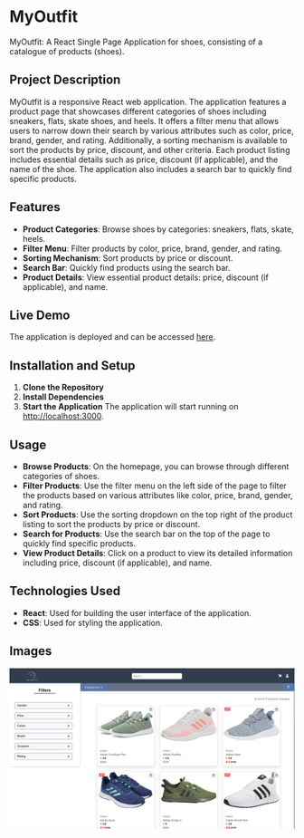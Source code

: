# MyOutfit
MyOutfit: A React Single Page Application for shoes, consisting of a catalogue of products (shoes).

## Project Description
MyOutfit is a responsive React web application. The application features a product page that showcases different categories of shoes including sneakers, flats, skate shoes, and heels. It offers a filter menu that allows users to narrow down their search by various attributes such as color, price, brand, gender, and rating. Additionally, a sorting mechanism is available to sort the products by price, discount, and other criteria. Each product listing includes essential details such as price, discount (if applicable), and the name of the shoe. The application also includes a search bar to quickly find specific products.

## Features
- **Product Categories**: Browse shoes by categories: sneakers, flats, skate, heels.
- **Filter Menu**: Filter products by color, price, brand, gender, and rating.
- **Sorting Mechanism**: Sort products by price or discount.
- **Search Bar**: Quickly find products using the search bar.
- **Product Details**: View essential product details: price, discount (if applicable), and name.

## Live Demo
The application is deployed and can be accessed [here](https://myoutfit-catalogue.web.app/).

## Installation and Setup
1. **Clone the Repository**
2. **Install Dependencies**
3. **Start the Application**
The application will start running on [http://localhost:3000](http://localhost:3000).

## Usage
- **Browse Products**: On the homepage, you can browse through different categories of shoes.
- **Filter Products**: Use the filter menu on the left side of the page to filter the products based on various attributes like color, price, brand, gender, and rating.
- **Sort Products**: Use the sorting dropdown on the top right of the product listing to sort the products by price or discount.
- **Search for Products**: Use the search bar on the top of the page to quickly find specific products.
- **View Product Details**: Click on a product to view its detailed information including price, discount (if applicable), and name.

## Technologies Used
- **React**: Used for building the user interface of the application.
- **CSS**: Used for styling the application.

## Images
![](src/assets/images/screenshots/home.png)

